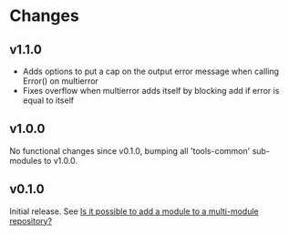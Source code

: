 # Changes

## v1.1.0

* Adds options to put a cap on the output error message when calling Error() on multierror
* Fixes overflow when multierror adds itself by blocking add if error is equal to itself

## v1.0.0

No functional changes since v0.1.0, bumping all 'tools-common' sub-modules to
v1.0.0.

## v0.1.0

Initial release. See [Is it possible to add a module to a multi-module
repository?](https://github.com/golang/go/wiki/Modules#is-it-possible-to-add-a-module-to-a-multi-module-repository.)
